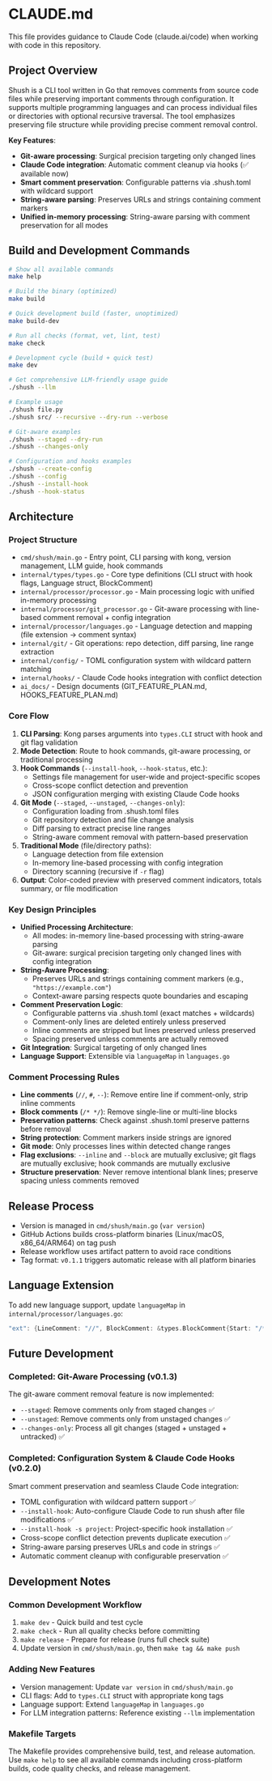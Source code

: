 # CLAUDE.md

This file provides guidance to Claude Code (claude.ai/code) when working with code in this repository.

## Project Overview

Shush is a CLI tool written in Go that removes comments from source code files while preserving important comments through configuration. It supports multiple programming languages and can process individual files or directories with optional recursive traversal. The tool emphasizes preserving file structure while providing precise comment removal control.

**Key Features**:
- **Git-aware processing**: Surgical precision targeting only changed lines  
- **Claude Code integration**: Automatic comment cleanup via hooks (✅ available now)
- **Smart comment preservation**: Configurable patterns via .shush.toml with wildcard support
- **String-aware parsing**: Preserves URLs and strings containing comment markers
- **Unified in-memory processing**: String-aware parsing with comment preservation for all modes

## Build and Development Commands

```bash
# Show all available commands
make help

# Build the binary (optimized)
make build

# Quick development build (faster, unoptimized)
make build-dev

# Run all checks (format, vet, lint, test)
make check

# Development cycle (build + quick test)
make dev

# Get comprehensive LLM-friendly usage guide
./shush --llm

# Example usage
./shush file.py
./shush src/ --recursive --dry-run --verbose

# Git-aware examples
./shush --staged --dry-run
./shush --changes-only

# Configuration and hooks examples
./shush --create-config
./shush --config
./shush --install-hook
./shush --hook-status
```

## Architecture

### Project Structure
- `cmd/shush/main.go` - Entry point, CLI parsing with kong, version management, LLM guide, hook commands
- `internal/types/types.go` - Core type definitions (CLI struct with hook flags, Language struct, BlockComment)
- `internal/processor/processor.go` - Main processing logic with unified in-memory processing
- `internal/processor/git_processor.go` - Git-aware processing with line-based comment removal + config integration
- `internal/processor/languages.go` - Language detection and mapping (file extension → comment syntax)
- `internal/git/` - Git operations: repo detection, diff parsing, line range extraction
- `internal/config/` - TOML configuration system with wildcard pattern matching
- `internal/hooks/` - Claude Code hooks integration with conflict detection
- `ai_docs/` - Design documents (GIT_FEATURE_PLAN.md, HOOKS_FEATURE_PLAN.md)

### Core Flow
1. **CLI Parsing**: Kong parses arguments into `types.CLI` struct with hook and git flag validation
2. **Mode Detection**: Route to hook commands, git-aware processing, or traditional processing
3. **Hook Commands** (`--install-hook`, `--hook-status`, etc.):
   - Settings file management for user-wide and project-specific scopes
   - Cross-scope conflict detection and prevention
   - JSON configuration merging with existing Claude Code hooks
4. **Git Mode** (`--staged`, `--unstaged`, `--changes-only`):
   - Configuration loading from .shush.toml files
   - Git repository detection and file change analysis
   - Diff parsing to extract precise line ranges
   - String-aware comment removal with pattern-based preservation
5. **Traditional Mode** (file/directory paths):
   - Language detection from file extension
   - In-memory line-based processing with config integration
   - Directory scanning (recursive if `-r` flag)
6. **Output**: Color-coded preview with preserved comment indicators, totals summary, or file modification

### Key Design Principles
- **Unified Processing Architecture**: 
  - All modes: in-memory line-based processing with string-aware parsing
  - Git-aware: surgical precision targeting only changed lines with config integration
- **String-Aware Processing**: 
  - Preserves URLs and strings containing comment markers (e.g., `"https://example.com"`)
  - Context-aware parsing respects quote boundaries and escaping
- **Comment Preservation Logic**: 
  - Configurable patterns via .shush.toml (exact matches + wildcards)
  - Comment-only lines are deleted entirely unless preserved
  - Inline comments are stripped but lines preserved unless preserved
  - Spacing preserved unless comments are actually removed
- **Git Integration**: Surgical targeting of only changed lines
- **Language Support**: Extensible via `languageMap` in `languages.go`

### Comment Processing Rules
- **Line comments** (`//`, `#`, `--`): Remove entire line if comment-only, strip inline comments
- **Block comments** (`/* */`): Remove single-line or multi-line blocks  
- **Preservation patterns**: Check against .shush.toml preserve patterns before removal
- **String protection**: Comment markers inside strings are ignored
- **Git mode**: Only processes lines within detected change ranges
- **Flag exclusions**: `--inline` and `--block` are mutually exclusive; git flags are mutually exclusive; hook commands are mutually exclusive
- **Structure preservation**: Never remove intentional blank lines; preserve spacing unless comments removed

## Release Process

- Version is managed in `cmd/shush/main.go` (`var version`)
- GitHub Actions builds cross-platform binaries (Linux/macOS, x86_64/ARM64) on tag push
- Release workflow uses artifact pattern to avoid race conditions
- Tag format: `v0.1.1` triggers automatic release with all platform binaries

## Language Extension

To add new language support, update `languageMap` in `internal/processor/languages.go`:

```go
"ext": {LineComment: "//", BlockComment: &types.BlockComment{Start: "/*", End: "*/"}},
```

## Future Development

### Completed: Git-Aware Processing (v0.1.3)
The git-aware comment removal feature is now implemented:
- `--staged`: Remove comments only from staged changes ✅
- `--unstaged`: Remove comments only from unstaged changes ✅  
- `--changes-only`: Process all git changes (staged + unstaged + untracked) ✅

### Completed: Configuration System & Claude Code Hooks (v0.2.0)
Smart comment preservation and seamless Claude Code integration:
- TOML configuration with wildcard pattern support ✅
- `--install-hook`: Auto-configure Claude Code to run shush after file modifications ✅
- `--install-hook -s project`: Project-specific hook installation ✅
- Cross-scope conflict detection prevents duplicate execution ✅
- String-aware parsing preserves URLs and code in strings ✅
- Automatic comment cleanup with configurable preservation ✅

## Development Notes

### Common Development Workflow
1. `make dev` - Quick build and test cycle
2. `make check` - Run all quality checks before committing
3. `make release` - Prepare for release (runs full check suite)
4. Update version in `cmd/shush/main.go`, then `make tag && make push`

### Adding New Features
- Version management: Update `var version` in `cmd/shush/main.go`
- CLI flags: Add to `types.CLI` struct with appropriate kong tags
- Language support: Extend `languageMap` in `languages.go`
- For LLM integration patterns: Reference existing `--llm` implementation

### Makefile Targets
The Makefile provides comprehensive build, test, and release automation. Use `make help` to see all available commands including cross-platform builds, code quality checks, and release management.